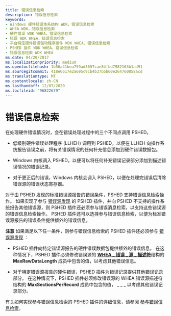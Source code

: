 ```yaml
---
title: 错误信息检索
description: 错误信息检索
keywords:
- Windows 硬件错误体系结构 WDK，错误信息检索
- WHEA WDK，错误信息检索
- 硬件错误 WDK WHEA，错误信息检索
- 错误 WDK WHEA，错误信息检索
- 平台特定硬件错误驱动程序插件 WDK WHEA、错误信息检索
- PSHED 插件 WDK WHEA，错误信息检索
- 错误信息检索 WDK WHEA
ms.date: 04/20/2017
ms.localizationpriority: medium
ms.openlocfilehash: 1b56a41bea759ad3657cae84fbd7982163b1ad91
ms.sourcegitcommit: 418e6617e2a695c9cb4b37b5b60e264760858acd
ms.translationtype: MT
ms.contentlocale: zh-CN
ms.lasthandoff: 12/07/2020
ms.locfileid: "96822679"
---
```

# <a name="error-information-retrieval"></a>错误信息检索


在处理硬件错误情况时，会在错误处理过程中的三个不同点调用 PSHED。

-   低级别硬件错误处理程序 (LLHEH) 调用到 PSHED，以便在 LLHEH 向操作系统报告错误之前，将有关错误情况的任何补充信息添加到硬件错误数据包。

-   Windows 内核调入 PSHED，以便可以将任何补充错误记录部分添加到描述错误情况的错误记录。

-   对于更正后的错误，Windows 内核会调入 PSHED，以便在处理完错误后清除错误源的错误状态寄存器。

对于由 PSHED 发现的标准错误源报告的错误条件，PSHED 支持错误信息检索操作。 如果实现了参与 [错误源发现](error-source-discovery.md) 的 PSHED 插件，并向 PSHED 不支持的操作系统报告其他错误源，则 PSHED 插件还必须参与错误消息检索，以支持这些错误源的错误信息检索操作。 PSHED 插件还可以选择参与错误信息检索，以便为标准错误源报告的错误条件提供额外的错误信息。

**注意**   如果满足以下任一条件，则参与错误信息检索的 PSHED 插件还必须参与 [错误源发现](error-source-discovery.md) ：
-   PSHED 插件向特定错误源报告的硬件错误数据包提供额外的错误信息。 在这种情况下，PSHED 插件必须修改错误源的 [**WHEA \_ 错误 \_ 源 \_ 描述符**](/windows-hardware/drivers/ddi/ntddk/ns-ntddk-_whea_error_source_descriptor)结构的 **MaxRawDataLength** 成员中包含的值，以考虑其他错误信息。

-   对于特定错误源报告的硬件错误，PSHED 插件为错误记录提供其他错误记录部分。 在这种情况下，PSHED 插件必须修改错误源的 WHEA 错误源描述符结构的 **MaxSectionsPerRecord** 成员中包含的值， \_ \_ \_ 以考虑其他错误记录部分。

 

有关如何实现参与错误信息检索的 PSHED 插件的详细信息，请参阅 [参与错误信息检索](participating-in-error-information-retrieval.md)。

 

